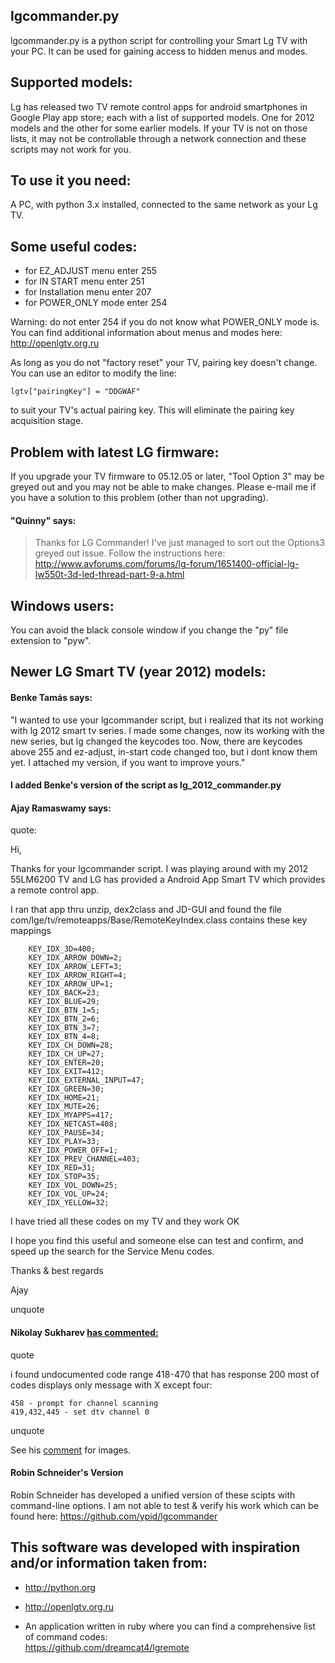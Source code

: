 ## lgcommander.py
lgcommander.py is a python script for controlling your Smart Lg TV with your PC.
It can be used for gaining access to hidden menus and modes.

## Supported models:
Lg has released two TV remote control apps for android smartphones in Google Play app store; each with a list of supported models. One for 2012 models and the other for some earlier models. If your TV is not on those lists, it may not be controllable through a network connection and these scripts may not work for you.

## To use it you need:
A PC, with python 3.x installed, connected to the same network as your Lg TV.

## Some useful codes:

* for EZ_ADJUST menu enter 255
* for IN START menu enter 251
* for Installation menu enter 207
* for POWER_ONLY mode enter 254

Warning: do not enter 254 if you do not know what POWER_ONLY mode is. You can find additional information about menus and modes here: <http://openlgtv.org.ru>   
 
As long as you do not "factory reset" your TV, pairing key doesn't change. You can use an editor to modify the line:

    lgtv["pairingKey"] = "DDGWAF"    

to suit your TV's actual pairing key.  This will eliminate the pairing key acquisition stage.

## Problem with latest LG firmware:
If you upgrade your TV firmware to 05.12.05 or later, "Tool Option 3" may be greyed out and you may not be able to make changes.  Please e-mail me if you have a solution to this problem (other than not upgrading).
#### "Quinny" says:
>Thanks for LG Commander!
>I've just managed to sort out the Options3 greyed out issue.
>Follow the instructions here: http://www.avforums.com/forums/lg-forum/1651400-official-lg-lw550t-3d-led-thread-part-9-a.html

## Windows users:
You can avoid the black console window if you change the "py" file extension to "pyw".

## Newer LG Smart TV (year 2012) models:
#### Benke Tamás says: 
"I wanted to use your lgcommander script, but i realized that its not working with lg 2012 smart tv series. I made some changes, now its working with the new series, but lg changed the keycodes too. Now, there are keycodes above 255 and ez-adjust, in-start code changed too, but i dont know them yet. I attached my version, if you want to improve yours."

#### I added Benke's version of the script as lg_2012_commander.py 

#### Ajay Ramaswamy says:
quote:

Hi,

Thanks for your lgcommander script. I was playing around with my 2012 55LM6200
TV and LG has provided a Android App Smart TV which provides a remote control
app.

I ran that app thru unzip, dex2class and JD-GUI and found the file 
com/lge/tv/remoteapps/Base/RemoteKeyIndex.class contains these key mappings


        KEY_IDX_3D=400;
        KEY_IDX_ARROW_DOWN=2;
        KEY_IDX_ARROW_LEFT=3;
        KEY_IDX_ARROW_RIGHT=4;
        KEY_IDX_ARROW_UP=1;
        KEY_IDX_BACK=23;
        KEY_IDX_BLUE=29;
        KEY_IDX_BTN_1=5;
        KEY_IDX_BTN_2=6;
        KEY_IDX_BTN_3=7;
        KEY_IDX_BTN_4=8;
        KEY_IDX_CH_DOWN=28;
        KEY_IDX_CH_UP=27;
        KEY_IDX_ENTER=20;
        KEY_IDX_EXIT=412;
        KEY_IDX_EXTERNAL_INPUT=47;
        KEY_IDX_GREEN=30;
        KEY_IDX_HOME=21;
        KEY_IDX_MUTE=26;
        KEY_IDX_MYAPPS=417;
        KEY_IDX_NETCAST=408;
        KEY_IDX_PAUSE=34;
        KEY_IDX_PLAY=33;
        KEY_IDX_POWER_OFF=1;
        KEY_IDX_PREV_CHANNEL=403;
        KEY_IDX_RED=31;
        KEY_IDX_STOP=35;
        KEY_IDX_VOL_DOWN=25;
        KEY_IDX_VOL_UP=24;
        KEY_IDX_YELLOW=32;

I have tried all these codes on my TV and they work OK

I hope you find this useful and someone else can test and confirm, and speed up
the search for the Service Menu codes.

Thanks & best regards

Ajay

unquote

#### Nikolay Sukharev [has commented:](https://github.com/ubaransel/lgcommander/issues/9#issuecomment-135912720)
quote

i found undocumented code range 418-470 that has response 200 most of codes displays only message with X except four:
```
458 - prompt for channel scanning
419,432,445 - set dtv channel 0
```
unquote

See his [comment](https://github.com/ubaransel/lgcommander/issues/9#issuecomment-135912720) for images.

#### Robin Schneider's Version
Robin Schneider has developed a unified version of these scipts with command-line options. 
I am not able to test & verify his work which can be found here:
<https://github.com/ypid/lgcommander>

## This software was developed with inspiration and/or information taken from:

*   <http://python.org>


*   <http://openlgtv.org.ru>


*   An application written in ruby where you can find a comprehensive list of command codes:    
<https://github.com/dreamcat4/lgremote>
